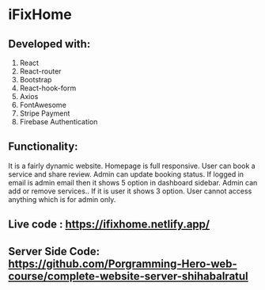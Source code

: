 # iFixHome

## Developed with:

1.  React
2.  React-router
3.  Bootstrap
4.  React-hook-form
5.  Axios
6.  FontAwesome
7.  Stripe Payment
8.  Firebase Authentication

## Functionality:

It is a fairly dynamic website. Homepage is full responsive. User can book a service and share review. Admin can update booking status. If logged in email is admin email then it shows 5 option in dashboard sidebar. Admin can add or remove services.. If it is user it shows 3 option. User cannot access anything which is for admin only.

## Live code : https://ifixhome.netlify.app/

## Server Side Code: https://github.com/Porgramming-Hero-web-course/complete-website-server-shihabalratul
